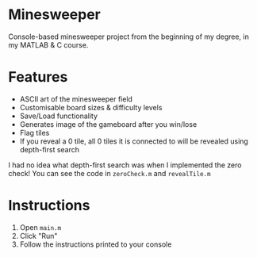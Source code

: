 # Minesweeper

Console-based minesweeper project from the beginning of my degree, in my MATLAB & C course. 

# Features
- ASCII art of the minesweeper field
- Customisable board sizes & difficulty levels
- Save/Load functionality
- Generates image of the gameboard after you win/lose
- Flag tiles
- If you reveal a 0 tile, all 0 tiles it is connected to will be revealed using depth-first search

I had no idea what depth-first search was when I implemented the zero check! 
You can see the code in `zeroCheck.m` and `revealTile.m`

# Instructions
1. Open `main.m`
2. Click "Run"
3. Follow the instructions printed to your console
